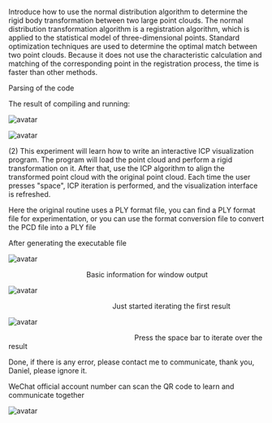  Introduce how to use the normal distribution algorithm to determine the rigid body transformation between two large point clouds. The normal distribution transformation algorithm is a registration algorithm, which is applied to the statistical model of three-dimensional points. Standard optimization techniques are used to determine the optimal match between two point clouds. Because it does not use the characteristic calculation and matching of the corresponding point in the registration process, the time is faster than other methods. 

 Parsing of the code 

 The result of compiling and running: 

 ![avatar]( 976394-20170315135631354-999762274.png) 

 ![avatar]( 976394-20170315135620010-1432698624.png) 

 (2) This experiment will learn how to write an interactive ICP visualization program. The program will load the point cloud and perform a rigid transformation on it. After that, use the ICP algorithm to align the transformed point cloud with the original point cloud. Each time the user presses "space", ICP iteration is performed, and the visualization interface is refreshed. 

 Here the original routine uses a PLY format file, you can find a PLY format file for experimentation, or you can use the format conversion file to convert the PCD file into a PLY file 

 After generating the executable file 

 ![avatar]( 976394-20170320141557299-188372473.png) 

                                        Basic information for window output 

 ![avatar]( 976394-20170320141602580-986757512.png) 

                                                     Just started iterating the first result 

 ![avatar]( 976394-20170320141611268-342218778.png) 

                                                                Press the space bar to iterate over the result 

 Done, if there is any error, please contact me to communicate, thank you, Daniel, please ignore it. 

 WeChat official account number can scan the QR code to learn and communicate together 

 ![avatar]( 976394-20170303135500376-706958186.jpg) 

